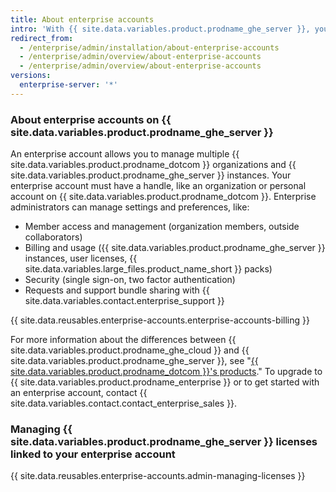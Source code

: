 ```yaml
---
title: About enterprise accounts
intro: 'With {{ site.data.variables.product.prodname_ghe_server }}, you can create an enterprise account to give administrators a single point of visibility and management for their billing and license usage.'
redirect_from:
  - /enterprise/admin/installation/about-enterprise-accounts
  - /enterprise/admin/overview/about-enterprise-accounts
  - /enterprise/admin/overview/about-enterprise-accounts
versions:
  enterprise-server: '*'
---
```


### About enterprise accounts on {{ site.data.variables.product.prodname_ghe_server }}

An enterprise account allows you to manage multiple {{ site.data.variables.product.prodname_dotcom }} organizations and {{ site.data.variables.product.prodname_ghe_server }} instances. Your enterprise account must have a handle, like an organization or personal account on {{ site.data.variables.product.prodname_dotcom }}. Enterprise administrators can manage settings and preferences, like:

- Member access and management (organization members, outside collaborators)
- Billing and usage ({{ site.data.variables.product.prodname_ghe_server }} instances, user licenses, {{ site.data.variables.large_files.product_name_short }} packs)
- Security (single sign-on, two factor authentication)
- Requests and support bundle sharing with {{ site.data.variables.contact.enterprise_support }}

{{ site.data.reusables.enterprise-accounts.enterprise-accounts-billing }}

For more information about the differences between {{ site.data.variables.product.prodname_ghe_cloud }} and {{ site.data.variables.product.prodname_ghe_server }}, see "[{{ site.data.variables.product.prodname_dotcom }}'s products](/articles/githubs-products)." To upgrade to {{ site.data.variables.product.prodname_enterprise }} or to get started with an enterprise account, contact {{ site.data.variables.contact.contact_enterprise_sales }}.

### Managing {{ site.data.variables.product.prodname_ghe_server }} licenses linked to your enterprise account

{{ site.data.reusables.enterprise-accounts.admin-managing-licenses }}
